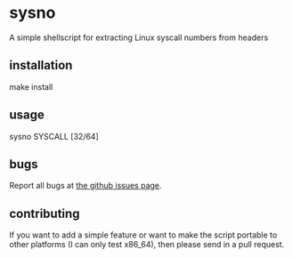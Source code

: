 sysno
=====
A simple shellscript for extracting Linux syscall numbers from headers 

installation
------------
make install

usage
-----
sysno SYSCALL [32/64]

bugs
----
Report all bugs at [the github issues page](https://github.com/depsterr/sysno/issues).

contributing
------------
If you want to add a simple feature or want to make the script portable to other platforms (I can only test x86_64), then please send in a pull request.
